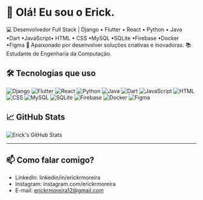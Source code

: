 # 👋 Olá! Eu sou o Erick.

💻 Desenvolvedor Full Stack | Django • Flutter • React • Python • Java •Dart •JavaScript• HTML • CSS •MySQL •SQLite •Firebase •Docker •Figma
🚀 Apaixonado por desenvolver soluções criativas e inovadoras.
📚 Estudante de Engenharia da Computação.

## 🛠️ Tecnologias que uso

![Django](https://img.shields.io/badge/-Django-092E20?style=flat&logo=django&logoColor=white)
![Flutter](https://img.shields.io/badge/-Flutter-02569B?style=flat&logo=flutter&logoColor=white)
![React](https://img.shields.io/badge/-React-61DAFB?style=flat&logo=react&logoColor=black)
![Python](https://img.shields.io/badge/-Python-3776AB?style=flat&logo=python&logoColor=white)
![Java](https://img.shields.io/badge/-Java-007396?style=flat&logo=java&logoColor=white)
![Dart](https://img.shields.io/badge/-Dart-0175C2?style=flat&logo=dart&logoColor=white)
![JavaScript](https://img.shields.io/badge/-JavaScript-F7DF1E?style=flat&logo=javascript&logoColor=black)
![HTML](https://img.shields.io/badge/-HTML5-E34F26?style=flat&logo=html5&logoColor=white)
![CSS](https://img.shields.io/badge/-CSS3-1572B6?style=flat&logo=css3&logoColor=white)
![MySQL](https://img.shields.io/badge/-MySQL-4479A1?style=flat&logo=mysql&logoColor=white)
![SQLite](https://img.shields.io/badge/-SQLite-003B57?style=flat&logo=sqlite&logoColor=white)
![Firebase](https://img.shields.io/badge/-Firebase-FFCA28?style=flat&logo=firebase&logoColor=black)
![Docker](https://img.shields.io/badge/-Docker-2496ED?style=flat&logo=docker&logoColor=white)
![Figma](https://img.shields.io/badge/-Figma-F24E1E?style=flat&logo=figma&logoColor=white)

## 📈 GitHub Stats

![Erick's GitHub Stats](https://github-readme-stats.vercel.app/api?username=Erickrmoreira&show_icons=true&theme=default)

---

## 📫 Como falar comigo?

- LinkedIn: linkedin/in/erickrmoreira
- Instagram: instagram.com/erickrmoreira
- E-mail: erickrmoreira12@gmail.com
